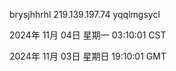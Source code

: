 brysjhhrhl 219.139.197.74 yqqlmgsycl

2024年 11月 04日 星期一 03:10:01 CST

2024年 11月 03日 星期日 19:10:01 GMT
